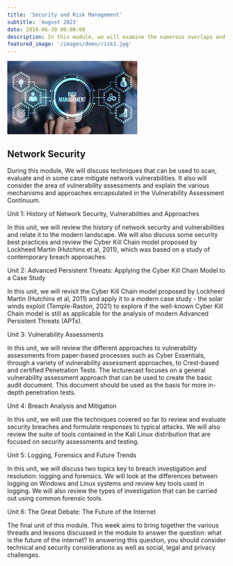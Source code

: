 ```yaml
---
title: 'Security and Risk Management'
subtitle: 'August 2023'
date: 2018-06-30 00:00:00
description: In this module, we will examine the numerous overlaps and interactions between security and risk. We'll examine both qualitative and quantitative approaches to risk assessment. In addition to discussing a number of conventional risk models (such as STRIDE, DREAD, and Attack Trees), we will also examine the growing trend toward hybrid models.
featured_image: '/images/demo/risk1.jpg'
---
```


![](/images/demo/Risk1.jpg)

## Network Security

During this module, We will discuss techniques that can be used to scan, evaluate and in some case mitigate network vulnerabilities. It also will consider the area of vulnerability assessments and explain the various mechanisms and approaches encapsulated in the Vulnerability Assessment Continuum.



Unit 1: History of Network Security, Vulnerabilities and Approaches

In this unit, we will review the history of network security and vulnerabilities and relate it to the modern landscape. We will also discuss some security best practices and review the Cyber Kill Chain model proposed by Lockheed Martin (Hutchins et al, 2011), which was based on a study of contemporary breach approaches.

Unit 2: Advanced Persistent Threats: Applying the Cyber Kill Chain Model to a Case Study

In this unit, we will revisit the Cyber Kill Chain model proposed by Lockheed Martin (Hutchins et al, 2011) and apply it to a modern case study - the solar winds exploit (Temple-Raston, 2021) to explore if the well-known Cyber Kill Chain model is still as applicable for the analysis of modern Advanced Persistent Threats (APTs).

Unit 3: Vulnerability Assessments

In this unit, we will review the different approaches to vulnerability assessments from paper-based processes such as Cyber Essentials, through a variety of vulnerability assessment approaches, to Crest-based and certified Penetration Tests. The lecturecast focuses on a general vulnerability assessment approach that can be used to create the basic audit document. This document should be used as the basis for more in-depth penetration tests.

Unit 4: Breach Analysis and Mitigation

In this unit, we will use the techniques covered so far to review and evaluate security breaches and formulate responses to typical attacks. We will also review the suite of tools contained in the Kali Linux distribution that are focused on security assessments and testing.


Unit 5: Logging, Forensics and Future Trends

In this unit, we will discuss two topics key to breach investigation and resolution: logging and forensics. We will look at the differences between logging on Windows and Linux systems and review key tools used in logging. We will also review the types of investigation that can be carried out using common forensic tools.

Unit 6: The Great Debate: The Future of the Internet

The final unit of this module. This week aims to bring together the various threads and lessons discussed in the module to answer the question: what is the future of the internet? In answering this question, you should consider technical and security considerations as well as social, legal and privacy challenges.

